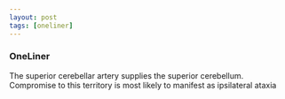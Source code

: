 ```yaml
---
layout: post
tags: [oneliner]
---
```



### OneLiner

The superior cerebellar artery supplies the superior cerebellum. Compromise to this territory is most likely to manifest as ipsilateral ataxia
